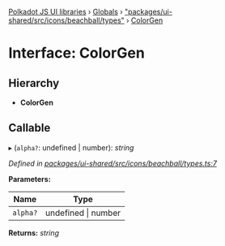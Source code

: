 [Polkadot JS UI libraries](../README.md) › [Globals](../globals.md) › ["packages/ui-shared/src/icons/beachball/types"](../modules/_packages_ui_shared_src_icons_beachball_types_.md) › [ColorGen](_packages_ui_shared_src_icons_beachball_types_.colorgen.md)

# Interface: ColorGen

## Hierarchy

* **ColorGen**

## Callable

▸ (`alpha?`: undefined | number): *string*

*Defined in [packages/ui-shared/src/icons/beachball/types.ts:7](https://github.com/polkadot-js/ui/blob/05d8d959/packages/ui-shared/src/icons/beachball/types.ts#L7)*

**Parameters:**

Name | Type |
------ | ------ |
`alpha?` | undefined &#124; number |

**Returns:** *string*
